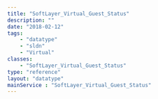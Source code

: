```yaml
---
title: "SoftLayer_Virtual_Guest_Status"
description: ""
date: "2018-02-12"
tags:
    - "datatype"
    - "sldn"
    - "Virtual"
classes:
    - "SoftLayer_Virtual_Guest_Status"
type: "reference"
layout: "datatype"
mainService : "SoftLayer_Virtual_Guest_Status"
---
```

